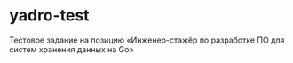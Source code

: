 # yadro-test
Тестовое задание на позицию «Инженер-стажёр по разработке ПО для систем хранения данных на Go»
